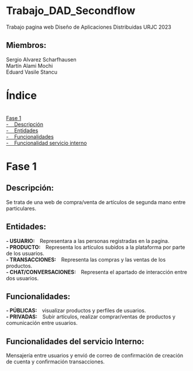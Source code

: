 # Trabajo_DAD_Secondflow
Trabajo pagina web Diseño de Aplicaciones Distribuidas URJC 2023
<h2>Miembros:</h2>
Sergio Alvarez Scharfhausen<br>
Martín Alami Mochi<br>
Eduard Vasile Stancu
<h1> Índice </h1>
<br> <a href="https://github.com/SergioAlvSch/Trabajo_DAD_Secondflow-#-fase-1-"> Fase 1  </a>
<br> <a href="https://github.com/SergioAlvSch/Trabajo_DAD_Secondflow-#descripcion">-&nbsp &nbsp Descripción  </a>
<br> <a href="https://github.com/SergioAlvSch/Trabajo_DAD_Secondflow-#entidades">-&nbsp &nbsp Entidades </a>
<br> <a href="https://github.com/SergioAlvSch/Trabajo_DAD_Secondflow-#funcionalidades">-&nbsp &nbsp Funcionalidades </a>
<br> <a href="https://github.com/SergioAlvSch/Trabajo_DAD_Secondflow-#funcionalidades-del-servicio-interno">-&nbsp &nbsp Funcionalidad servicio interno </a>


<h1> Fase 1 </h1>

<h2>Descripción:</h2>
Se trata de una web de compra/venta de artículos de segunda mano entre particulares.

<h2>Entidades:</h2>
<strong>-&nbspUSUARIO:&nbsp &nbsp</strong> Representara a las personas registradas en la pagina.
<br><strong>-&nbspPRODUCTO:&nbsp &nbsp</strong> Representa los artículos subidos a la plataforma por parte de los usuarios.
<br><strong>-&nbspTRANSACCIONES:&nbsp &nbsp</strong> Representa las compras y las ventas de los productos.
<br><strong>-&nbspCHAT/CONVERSACIONES:&nbsp &nbsp</strong> Representa el apartado de interacción entre dos usuarios.

<h2>Funcionalidades:</h2>
<strong>-&nbspPÚBLICAS:&nbsp &nbsp</strong> visualizar productos y perfiles de usuarios.
<br><strong>-&nbspPRIVADAS:&nbsp &nbsp</strong> Subir artículos, realizar comprar/ventas de productos y comunicación entre usuarios.

<h2>Funcionalidades del servicio Interno:</h2>
Mensajería entre usuarios y envió de correo de confirmación de creación de cuenta y confirmación transacciones.
